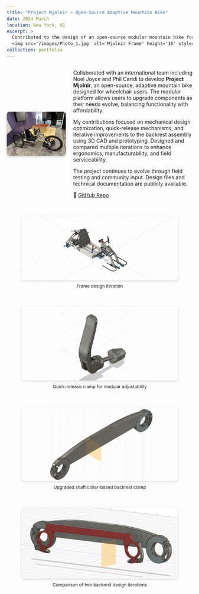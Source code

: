 ```yaml
---
title: "Project Mjolnir — Open-Source Adaptive Mountain Bike"
date: 2024 March
location: New York, US
excerpt: >
  Contributed to the design of an open-source modular mountain bike for wheelchair users
  <img src='/images/Photo_1.jpg' alt='Mjolnir Frame' height='16' style='vertical-align: middle; margin-left: 6px;'>
collection: portfolio
---
```


<div style="display: flex; align-items: center; gap: 20px; margin-bottom: 1.5em;">
  <img src="/images/Photo_1.jpg" alt="Mjolnir Frame" style="width: 160px; height: auto; border-radius: 8px; box-shadow: 0 2px 6px rgba(0,0,0,0.2);">
  <div>
    <p>
      Collaborated with an international team including Noel Joyce and Phil Caridi to develop <strong>Project Mjolnir</strong>, an open-source, adaptive mountain bike designed for wheelchair users. The modular platform allows users to upgrade components as their needs evolve, balancing functionality with affordability.
    </p>
    <p>
      My contributions focused on mechanical design optimization, quick-release mechanisms, and iterative improvements to the backrest assembly using 3D CAD and prototyping. Designed and compared multiple iterations to enhance ergonomics, manufacturability, and field serviceability.
    </p>
    <p>
      The project continues to evolve through field testing and community input. Design files and technical documentation are publicly available.
    </p>
    <p>
      🔗 <a href="https://github.com/abixxvii/MjolnirMTB" target="_blank">GitHub Repo</a>
    </p>
  </div>
</div>

<div style="display: flex; flex-wrap: wrap; justify-content: center; gap: 20px; margin-top: 1em;">
  <figure style="text-align: center; flex: 1; min-width: 280px;">
    <img src="/images/Mjolnir R 2.0 v5_master file.png" alt="Frame Design" style="width: 100%; max-height: 200px; object-fit: contain; border-radius: 8px; box-shadow: 0 2px 6px rgba(0,0,0,0.15);">
    <figcaption style="font-size: 0.85em; margin-top: 0.5em;">Frame design iteration</figcaption>
  </figure>
  <figure style="text-align: center; flex: 1; min-width: 280px;">
    <img src="/images/qrclamp.png" alt="Quick Release Clamp" style="width: 100%; max-height: 200px; object-fit: contain; border-radius: 8px; box-shadow: 0 2px 6px rgba(0,0,0,0.15);">
    <figcaption style="font-size: 0.85em; margin-top: 0.5em;">Quick-release clamp for modular adjustability</figcaption>
  </figure>
  <figure style="text-align: center; flex: 1; min-width: 280px;">
    <img src="/images/shaftcollar.png" alt="Backrest Clamp" style="width: 100%; max-height: 200px; object-fit: contain; border-radius: 8px; box-shadow: 0 2px 6px rgba(0,0,0,0.15);">
    <figcaption style="font-size: 0.85em; margin-top: 0.5em;">Upgraded shaft collar-based backrest clamp</figcaption>
  </figure>
  <figure style="text-align: center; flex: 1; min-width: 280px;">
    <img src="/images/backrest.png" alt="Backrest Iterations" style="width: 100%; max-height: 200px; object-fit: contain; border-radius: 8px; box-shadow: 0 2px 6px rgba(0,0,0,0.15);">
    <figcaption style="font-size: 0.85em; margin-top: 0.5em;">Comparison of two backrest design iterations</figcaption>
  </figure>
</div>
